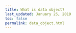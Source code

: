 ```yaml
---
title: What is data object?
last_updated: January 25, 2019
toc: false
permalink: data_object.html
---
```


